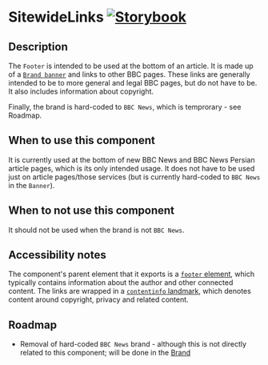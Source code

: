 # SitewideLinks [![Storybook](https://github.com/storybooks/press/blob/master/badges/storybook.svg)](https://simorghstorybook.now.sh/?selectedKind=Footer)

## Description

The `Footer` is intended to be used at the bottom of an article. It is made up of a [`Brand banner`](../Brand) and links to other BBC pages. These links are generally intended to be to more general and legal BBC pages, but do not have to be. It also includes information about copyright. 

Finally, the brand is hard-coded to `BBC News`, which is temprorary - see Roadmap.

## When to use this component

It is currently used at the bottom of new BBC News and BBC News Persian article pages, which is its only intended usage. It does not have to be used just on article pages/those services (but is currently hard-coded to `BBC News` in the `Banner`).

## When to not use this component

It should not be used when the brand is not `BBC News`.

## Accessibility notes

The component's parent element that it exports is a [`footer` element](https://developer.mozilla.org/en-US/docs/Web/HTML/Element/footer), which typically contains information about the author and other connected content. The links are wrapped in a [`contentinfo` landmark](https://www.w3.org/TR/wai-aria-practices/examples/landmarks/contentinfo.html), which denotes content around copyright, privacy and related content.

## Roadmap
- Removal of hard-coded `BBC News` brand - although this is not directly related to this component; will be done in the [Brand](../Brand)

